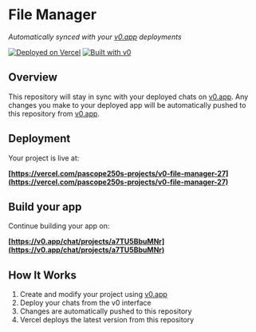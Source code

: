# File Manager

*Automatically synced with your [v0.app](https://v0.app) deployments*

[![Deployed on Vercel](https://img.shields.io/badge/Deployed%20on-Vercel-black?style=for-the-badge&logo=vercel)](https://vercel.com/pascope250s-projects/v0-file-manager-27)
[![Built with v0](https://img.shields.io/badge/Built%20with-v0.app-black?style=for-the-badge)](https://v0.app/chat/projects/a7TU5BbuMNr)

## Overview

This repository will stay in sync with your deployed chats on [v0.app](https://v0.app).
Any changes you make to your deployed app will be automatically pushed to this repository from [v0.app](https://v0.app).

## Deployment

Your project is live at:

**[https://vercel.com/pascope250s-projects/v0-file-manager-27](https://vercel.com/pascope250s-projects/v0-file-manager-27)**

## Build your app

Continue building your app on:

**[https://v0.app/chat/projects/a7TU5BbuMNr](https://v0.app/chat/projects/a7TU5BbuMNr)**

## How It Works

1. Create and modify your project using [v0.app](https://v0.app)
2. Deploy your chats from the v0 interface
3. Changes are automatically pushed to this repository
4. Vercel deploys the latest version from this repository